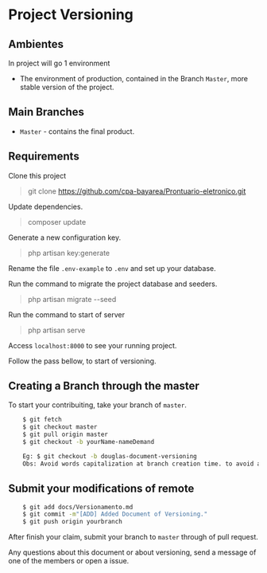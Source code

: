 # Project Versioning

## Ambientes

In project will go 1 environment

* The environment of production, contained in the Branch `Master`, more stable version of the project.

## Main Branches

* `Master` - contains the final product. 	


## Requirements

Clone this project

> git clone https://github.com/cpa-bayarea/Prontuario-eletronico.git

Update dependencies.

> composer update

Generate a new configuration key.

> php artisan key:generate

Rename the file `.env-example` to `.env` and set up your database.

Run the command to migrate the project database and seeders.

> php artisan migrate --seed

Run the command to start of server

> php artisan serve

Access `localhost:8000` to see your running project.

Follow the pass bellow, to start of versioning.


## Creating a Branch through the master

To start your contribuiting, take your branch of `master`. 

```bash
    $ git fetch
    $ git checkout master
    $ git pull origin master
    $ git checkout -b yourName-nameDemand

    Eg: $ git checkout -b douglas-document-versioning
    Obs: Avoid words capitalization at branch creation time. to avoid any kind of problems and to standardize the system.
```

## Submit your modifications of remote

```bash
    $ git add docs/Versionamento.md
    $ git commit -m"[ADD] Added Document of Versioning."
    $ git push origin yourbranch

```
After finish your claim, submit your branch to `master` through of pull request.

Any questions about this document or about versioning, send a message of one of the members or open a issue.
